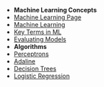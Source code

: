 - **Machine Learning Concepts**
 - [Machine Learning Page](/learn_to_code/machine_learning/)
 - [Machine Learning](/learn_to_code/machine_learning/machine_learning)
 - [Key Terms in ML](/learn_to_code/machine_learning/ml_key_terms)
 - [Evaluating Models](/learn_to_code/machine_learning/evaluating_models)
- **Algorithms**
 - [Perceptrons](/learn_to_code/machine_learning/perceptron)
 - [Adaline](/learn_to_code/machine_learning/adaline)
 - [Decision Trees](/learn_to_code/machine_learning/decision_trees)
 - [Logistic Regression](/learn_to_code/machine_learning/logistic_regression)